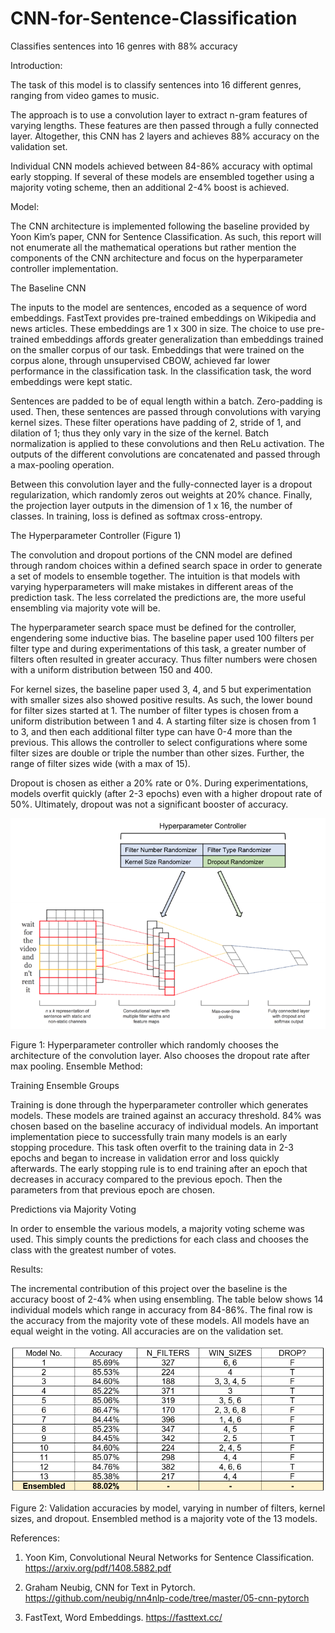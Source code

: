# CNN-for-Sentence-Classification
Classifies sentences into 16 genres with 88% accuracy

Introduction: 

The task of this model is to classify sentences into 16 different genres, ranging from video games to music.

The approach is to use a convolution layer to extract n-gram features of varying lengths. These features are then passed through a fully connected layer. Altogether, this CNN has 2 layers and achieves 88% accuracy on the validation set.

Individual CNN models achieved between 84-86% accuracy with optimal early stopping. If several of these models are ensembled together using a majority voting scheme, then an additional 2-4% boost is achieved.

Model:

The CNN architecture is implemented following the baseline provided by Yoon Kim’s paper, CNN for Sentence Classification. As such, this report will not enumerate all the mathematical operations but rather mention the components of the CNN architecture and focus on the hyperparameter controller implementation.

The Baseline CNN

The inputs to the model are sentences, encoded as a sequence of word embeddings. FastText provides pre-trained embeddings on Wikipedia and news articles. These embeddings are 1 x 300 in size. The choice to use pre-trained embeddings affords greater generalization than embeddings trained on the smaller corpus of our task. Embeddings that were trained on the corpus alone, through unsupervised CBOW, achieved far lower performance in the classification task. In the classification task, the word embeddings were kept static.

Sentences are padded to be of equal length within a batch. Zero-padding is used. Then, these sentences are passed through convolutions with varying kernel sizes. These filter operations have padding of 2, stride of 1, and dilation of 1; thus they only vary in the size of the kernel. Batch normalization is applied to these convolutions and then ReLu activation. The outputs of the different convolutions are concatenated and passed through a max-pooling operation.

Between this convolution layer and the fully-connected layer is a dropout regularization, which randomly zeros out weights at 20% chance. Finally, the projection layer outputs in the dimension of 1 x 16, the number of classes. In training, loss is defined as softmax cross-entropy.


The Hyperparameter Controller (Figure 1)

The convolution and dropout portions of the CNN model are defined through random choices within a defined search space in order to generate a set of models to ensemble together. The intuition is that models with varying hyperparameters will make mistakes in different areas of the prediction task. The less correlated the predictions are, the more useful ensembling via majority vote will be. 

The hyperparameter search space must be defined for the controller, engendering some inductive bias. The baseline paper used 100 filters per filter type and during experimentations of this task, a greater number of filters often resulted in greater accuracy. Thus filter numbers were chosen with a uniform distribution between 150 and 400. 

For kernel sizes, the baseline paper used 3, 4, and 5 but experimentation with smaller sizes also showed positive results. As such, the lower bound for filter sizes started at 1. The number of filter types is chosen from a uniform distribution between 1 and 4. A starting filter size is chosen from 1 to 3, and then each additional filter type can have 0-4 more than the previous. This allows the controller to select configurations where some filter sizes are double or triple the number than other sizes. Further, the range of filter sizes wide (with a max of 15). 

Dropout is chosen as either a 20% rate or 0%. During experimentations, models overfit quickly (after 2-3 epochs) even with a higher dropout rate of 50%. Ultimately, dropout was not a significant booster of accuracy.

![Figure 1](https://github.com/brianyan918/CNN-for-Sentence-Classification/blob/master/fig1.png)

Figure 1: Hyperparameter controller which randomly chooses the architecture of the convolution layer. Also chooses the dropout rate after max pooling.
Ensemble Method:

Training Ensemble Groups

Training is done through the hyperparameter controller which generates models. These models are trained against an accuracy threshold. 84% was chosen based on the baseline accuracy of individual models. An important implementation piece to successfully train many models is an early stopping procedure. This task often overfit to the training data in 2-3 epochs and began to increase in validation error and loss quickly afterwards. The early stopping rule is to end training after an epoch that decreases in accuracy compared to the previous epoch. Then the parameters from that previous epoch are chosen. 

Predictions via Majority Voting

In order to ensemble the various models, a majority voting scheme was used. This simply counts the predictions for each class and chooses the class with the greatest number of votes.

Results:

The incremental contribution of this project over the baseline is the accuracy boost of 2-4% when using ensembling. The table below shows 14 individual models which range in accuracy from 84-86%. The final row is the accuracy from the majority vote of these models. All models have an equal weight in the voting. All accuracies are on the validation set.

![Figure 2](https://github.com/brianyan918/CNN-for-Sentence-Classification/blob/master/fig2.png)

Figure 2: Validation accuracies by model, varying in number of filters, kernel sizes, and dropout. Ensembled method is a majority vote of the 13 models.


References: 

1.	Yoon Kim, Convolutional Neural Networks for Sentence Classification. https://arxiv.org/pdf/1408.5882.pdf

2.	Graham Neubig, CNN for Text in Pytorch. 
https://github.com/neubig/nn4nlp-code/tree/master/05-cnn-pytorch

3.	FastText, Word Embeddings.
https://fasttext.cc/

